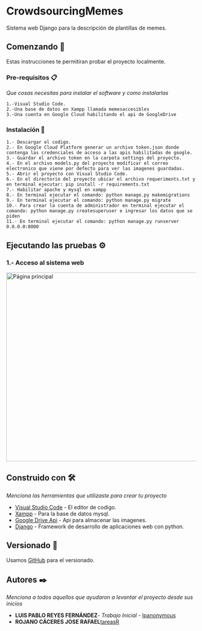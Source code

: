 # CrowdsourcingMemes

Sistema web Django para la descripción de plantillas de memes.

## Comenzando 🚀

Estas instrucciones te permitiran probar el proyecto localmente.


### Pre-requisitos 📋

_Que cosas necesitas para instalar el software y como instalarlas_

```
1.-Visual Studio Code.
2.-Una base de datos en Xampp llamada memesaccesibles
3.-Una cuenta en Google Cloud habilitando el api de GoogleDrive
```

### Instalación 🔧

```
1.- Descargar el codigo.
2.- En Google Cloud Platform generar un archivo token.json donde contenga las credenciales de acceso a las apis habilitadas de google.
3.- Guardar el archivo token en la carpeta settings del proyecto.
4.- En el archivo models.py del proyecto modificar el correo electronico que viene por defecto para ver las imagenes guardadas.
5.- Abrir el proyecto con Visual Studio Code.
6.- En el directorio del proyecto ubicar el archivo requeriments.txt y en terminal ejecutar: pip install -r requirements.txt
7.- Habilitar apache y mysql en xampp
8.- En terminal ejecutar el comando: python manage.py makemigrations
9.- En terminal ejecutar el comando: python manage.py migrate
10.- Para crear la cuenta de administrador en terminal ejecutar el comando: python manage.py createsuperuser e ingresar los datos que se piden
11.- En terminal ejecutar el comando: python manage.py runserver 0.0.0.0:8000
```

## Ejecutando las pruebas ⚙️
<h3>1.- Acceso al sistema web</h3>
<img src="https://drive.google.com/file/d/1o3ZFwfS2j4N_VMsXh-Sff6FuMFo16SkR/view" alt="Página principal" width=800px height=500px/>

   
## Construido con 🛠️

_Menciona las herramientas que utilizaste para crear tu proyecto_

* [Visual Studio Code](https://code.visualstudio.com/download) - El editor de codigo.
* [Xampp](https://www.apachefriends.org/download.html) - Para la base de datos mysql.
* [Google Drive Api](https://developers.google.com/drive) - Api para almacenar las imagenes.
* [Django](https://www.djangoproject.com/) - Framework de desarrollo de aplicaciones web con python.

## Versionado 📌

Usamos [GitHub](https://github.com/lpanonymous/CrowdAccessibleMemes.git) para el versionado.

## Autores ✒️

_Menciona a todos aquellos que ayudaron a levantar el proyecto desde sus inicios_

* **LUIS PABLO REYES FERNÁNDEZ**- *Trabajo Inicial* - [lpanonymous](https://github.com/lpanonymous/MemesToText.git)
* **ROJANO CÁCERES JOSE RAFAEL**[tareasR](https://github.com/tareasR)

